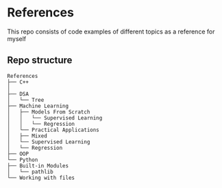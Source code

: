 # References

This repo consists of code examples of different topics as a reference for myself

## Repo structure

```text
References
├── C++
│  
├── DSA
│   └── Tree
├── Machine Learning
│   ├── Models From Scratch
│   │   └── Supervised Learning
│   │   └── Regression
│   └── Practical Applications
│   ├── Mixed
│   └── Supervised Learning
│   └── Regression
├── OOP
└── Python
├── Built-in Modules
│   └── pathlib
└── Working with files
```
